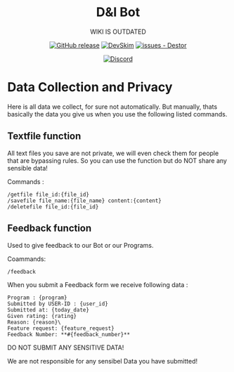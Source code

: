 <div align="center">
  
# D&I Bot

WIKI IS OUTDATED

[![GitHub release](https://img.shields.io/github/release/D-I-Projects/Discord-Bot?include_prereleases=&sort=semver&color=blue)](https://github.com/D-I-Projects/Discord-Bot/releases/)
[![DevSkim](https://github.com/D-I-Projects/Discord-Bot/actions/workflows/devskim.yml/badge.svg)](https://github.com/D-I-Projects/Discord-Bot/actions/workflows/devskim.yml)
[![issues - Destor](https://img.shields.io/github/issues/D-I-Projects/Discord-Bot)](https://github.com/D-I-Projects/Discord-Bot/issues)

[![Discord](https://img.shields.io/badge/Discord-5865F2?style=flat&logo=discord&logoColor=white)](https://discord.gg/rfrMnA4XCc)

</div>

# Data Collection and Privacy

Here is all data we collect, for sure not automatically. But manually, thats basically the data you give us when you use the following listed commands.

## Textfile function
All text files you save are not private, we will even check them for people that are bypassing rules. So you can use the function but do NOT share any sensible data!

Commands : 
```
/getfile file_id:{file_id}
/savefile file_name:{file_name} content:{content}
/deletefile file_id:{file_id}
```


## Feedback function
Used to give feedback to our Bot or our Programs.

Coammands:
```
/feedback
```

When you submit a Feedback form we receive following data : 

```
Program : {program}
Submitted by USER-ID : {user_id}
Submitted at: {today_date}
Given rating: {rating}
Reason: {reason}\
Feature request: {feature_request}
Feedback Number: **#{feedback_number}**
```

DO NOT SUBMIT ANY SENSITIVE DATA!

We are not responsible for any sensibel Data you have submitted!

